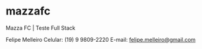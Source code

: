 # mazzafc
Mazza FC | Teste Full Stack

Felipe Melleiro
Celular: (19) 9 9809-2220
E-mail: felipe.melleiro@gmail.com